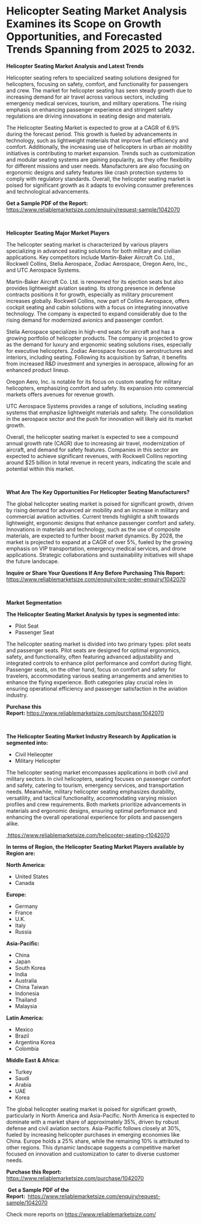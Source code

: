 <p><h1>Helicopter Seating Market Analysis Examines its Scope on Growth Opportunities, and Forecasted Trends Spanning from 2025 to 2032.</h1></p><p><strong>Helicopter Seating Market Analysis and Latest Trends</strong></p>
<p><p>Helicopter seating refers to specialized seating solutions designed for helicopters, focusing on safety, comfort, and functionality for passengers and crew. The market for helicopter seating has seen steady growth due to increasing demand for air travel across various sectors, including emergency medical services, tourism, and military operations. The rising emphasis on enhancing passenger experience and stringent safety regulations are driving innovations in seating design and materials.</p><p>The Helicopter Seating Market is expected to grow at a CAGR of 6.9% during the forecast period. This growth is fueled by advancements in technology, such as lightweight materials that improve fuel efficiency and comfort. Additionally, the increasing use of helicopters in urban air mobility initiatives is contributing to market expansion. Trends such as customization and modular seating systems are gaining popularity, as they offer flexibility for different missions and user needs. Manufacturers are also focusing on ergonomic designs and safety features like crash protection systems to comply with regulatory standards. Overall, the helicopter seating market is poised for significant growth as it adapts to evolving consumer preferences and technological advancements.</p></p>
<p><strong>Get a Sample PDF of the Report:&nbsp;</strong> <a href="https://www.reliablemarketsize.com/enquiry/request-sample/1042070?utm_campaign=1167&utm_medium=2&utm_source=Github&utm_content=ia&utm_term=18022025&utm_id=helicopter-seating">https://www.reliablemarketsize.com/enquiry/request-sample/1042070</a></p>
<p>&nbsp;</p>
<p><strong>Helicopter Seating Major Market Players</strong></p>
<p><p>The helicopter seating market is characterized by various players specializing in advanced seating solutions for both military and civilian applications. Key competitors include Martin-Baker Aircraft Co. Ltd., Rockwell Collins, Stelia Aerospace, Zodiac Aerospace, Oregon Aero, Inc., and UTC Aerospace Systems.</p><p>Martin-Baker Aircraft Co. Ltd. is renowned for its ejection seats but also provides lightweight aviation seating. Its strong presence in defense contracts positions it for growth, especially as military procurement increases globally. Rockwell Collins, now part of Collins Aerospace, offers cockpit seating and cabin solutions with a focus on integrating innovative technology. The company is expected to expand considerably due to the rising demand for modernized avionics and passenger comfort.</p><p>Stelia Aerospace specializes in high-end seats for aircraft and has a growing portfolio of helicopter products. The company is projected to grow as the demand for luxury and ergonomic seating solutions rises, especially for executive helicopters. Zodiac Aerospace focuses on aerostructures and interiors, including seating. Following its acquisition by Safran, it benefits from increased R&D investment and synergies in aerospace, allowing for an enhanced product lineup.</p><p>Oregon Aero, Inc. is notable for its focus on custom seating for military helicopters, emphasizing comfort and safety. Its expansion into commercial markets offers avenues for revenue growth.</p><p>UTC Aerospace Systems provides a range of solutions, including seating systems that emphasize lightweight materials and safety. The consolidation in the aerospace sector and the push for innovation will likely aid its market growth.</p><p>Overall, the helicopter seating market is expected to see a compound annual growth rate (CAGR) due to increasing air travel, modernization of aircraft, and demand for safety features. Companies in this sector are expected to achieve significant revenues, with Rockwell Collins reporting around $25 billion in total revenue in recent years, indicating the scale and potential within this market.</p></p>
<p>&nbsp;</p>
<p><strong>What Are The Key Opportunities For Helicopter Seating Manufacturers?</strong></p>
<p><p>The global helicopter seating market is poised for significant growth, driven by rising demand for advanced air mobility and an increase in military and commercial aviation activities. Current trends highlight a shift towards lightweight, ergonomic designs that enhance passenger comfort and safety. Innovations in materials and technology, such as the use of composite materials, are expected to further boost market dynamics. By 2028, the market is projected to expand at a CAGR of over 5%, fueled by the growing emphasis on VIP transportation, emergency medical services, and drone applications. Strategic collaborations and sustainability initiatives will shape the future landscape.</p></p>
<p><strong>Inquire or Share Your Questions If Any Before Purchasing This Report:</strong> <a href="https://www.reliablemarketsize.com/enquiry/pre-order-enquiry/1042070?utm_campaign=1167&utm_medium=2&utm_source=Github&utm_content=ia&utm_term=18022025&utm_id=helicopter-seating">https://www.reliablemarketsize.com/enquiry/pre-order-enquiry/1042070</a></p>
<p>&nbsp;</p>
<p><strong>Market Segmentation</strong></p>
<p><strong>The Helicopter Seating Market Analysis by types is segmented into:</strong></p>
<p><ul><li>Pilot Seat</li><li>Passenger Seat</li></ul></p>
<p><p>The helicopter seating market is divided into two primary types: pilot seats and passenger seats. Pilot seats are designed for optimal ergonomics, safety, and functionality, often featuring advanced adjustability and integrated controls to enhance pilot performance and comfort during flight. Passenger seats, on the other hand, focus on comfort and safety for travelers, accommodating various seating arrangements and amenities to enhance the flying experience. Both categories play crucial roles in ensuring operational efficiency and passenger satisfaction in the aviation industry.</p></p>
<p><strong>Purchase this Report:&nbsp;</strong><a href="https://www.reliablemarketsize.com/purchase/1042070?utm_campaign=1167&utm_medium=2&utm_source=Github&utm_content=ia&utm_term=18022025&utm_id=helicopter-seating">https://www.reliablemarketsize.com/purchase/1042070</a></p>
<p>&nbsp;</p>
<p><strong>The Helicopter Seating Market Industry Research by Application is segmented into:</strong></p>
<p><ul><li>Civil Helieopter</li><li>Military Helicopter</li></ul></p>
<p><p>The helicopter seating market encompasses applications in both civil and military sectors. In civil helicopters, seating focuses on passenger comfort and safety, catering to tourism, emergency services, and transportation needs. Meanwhile, military helicopter seating emphasizes durability, versatility, and tactical functionality, accommodating varying mission profiles and crew requirements. Both markets prioritize advancements in materials and ergonomic designs, ensuring optimal performance and enhancing the overall operational experience for pilots and passengers alike.</p></p>
<p><a href="https://www.reliablemarketsize.com/helicopter-seating-r1042070?utm_campaign=1167&utm_medium=2&utm_source=Github&utm_content=ia&utm_term=18022025&utm_id=helicopter-seating">&nbsp;https://www.reliablemarketsize.com/helicopter-seating-r1042070</a></p>
<p><strong>In terms of Region, the Helicopter Seating Market Players available by Region are:</strong></p>
<p>
    <p> <strong> North America: </strong>
        <ul>
            <li>United States</li>
            <li>Canada</li>
        </ul>
        </p> 
    <p> <strong> Europe: </strong>
        <ul>
            <li>Germany</li>
            <li>France</li>
            <li>U.K.</li>
            <li>Italy</li>
            <li>Russia</li>
        </ul>
        </p> 
    <p> <strong> Asia-Pacific: </strong>
        <ul>
            <li>China</li>
            <li>Japan</li>
            <li>South Korea</li>
            <li>India</li>
            <li>Australia</li>
            <li>China Taiwan</li>
            <li>Indonesia</li>
            <li>Thailand</li>
            <li>Malaysia</li>
        </ul>
        </p> 
    <p> <strong> Latin America: </strong>
        <ul>
            <li>Mexico</li>
            <li>Brazil</li>
            <li>Argentina Korea</li>
            <li>Colombia</li>
        </ul>
        </p> 
    <p> <strong> Middle East & Africa: </strong>
        <ul>
            <li>Turkey</li>
            <li>Saudi</li>
            <li>Arabia</li>
            <li>UAE</li>
            <li>Korea</li>
        </ul>
    </p>
    </p>
<p><p>The global helicopter seating market is poised for significant growth, particularly in North America and Asia-Pacific. North America is expected to dominate with a market share of approximately 35%, driven by robust defense and civil aviation sectors. Asia-Pacific follows closely at 30%, fueled by increasing helicopter purchases in emerging economies like China. Europe holds a 25% share, while the remaining 10% is attributed to other regions. This dynamic landscape suggests a competitive market focused on innovation and customization to cater to diverse customer needs.</p></p>
<p><strong>Purchase this Report: </strong><a href="https://www.reliablemarketsize.com/purchase/1042070?utm_campaign=1167&utm_medium=2&utm_source=Github&utm_content=ia&utm_term=18022025&utm_id=helicopter-seating">https://www.reliablemarketsize.com/purchase/1042070</a></p>
<p>&nbsp;<strong>Get a Sample PDF of the Report:&nbsp;&nbsp;</strong><a href="https://www.reliablemarketsize.com/enquiry/request-sample/1042070?utm_campaign=1167&utm_medium=2&utm_source=Github&utm_content=ia&utm_term=18022025&utm_id=helicopter-seating">https://www.reliablemarketsize.com/enquiry/request-sample/1042070</a></p>
<p><strong></strong></p>
<p>Check more reports on <a href="https://www.reliablemarketsize.com/?utm_campaign=1167&utm_medium=2&utm_source=Github&utm_content=ia&utm_term=18022025&utm_id=helicopter-seating">https://www.reliablemarketsize.com/</a></p>